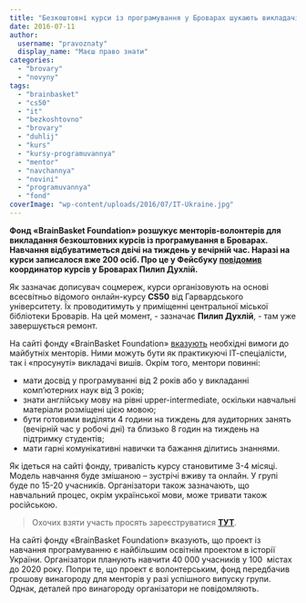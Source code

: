 ```yaml
---
title: "Безкоштовні курси із програмування у Броварах шукають викладачів-волонтерів"
date: 2016-07-11
author: 
  username: "pravoznaty"
  display_name: "Маєш право знати"
categories: 
  - "brovary"
  - "novyny"
tags: 
  - "brainbasket"
  - "cs50"
  - "it"
  - "bezkoshtovno"
  - "brovary"
  - "duhlij"
  - "kurs"
  - "kursy-programuvannya"
  - "mentor"
  - "navchannya"
  - "novini"
  - "programuvannya"
  - "fond"
coverImage: "wp-content/uploads/2016/07/IT-Ukraine.jpg"
---
```


**Фонд «BrainBasket Foundation» розшукує менторів-волонтерів для викладання безкоштовних курсів із програмування в Броварах. Навчання відбуватиметься двічі на тиждень у вечірній час. Наразі на курси записалося вже 200 осіб. Про це у Фейсбуку [повідомив](https://www.facebook.com/groups/brovary/permalink/1299301880099775/) координатор курсів у Броварах Пилип Духлій.**

Як зазначає дописувач соцмереж, курси організовують на основі всесвітньо відомого онлайн-курсу **CS50** від Гарвардського університету. Їх проводитимуть у приміщенні центральної міської бібліотеки Броварів. На цей момент, - зазначає **Пилип Духлій**, - там уже завершується ремонт.

На сайті фонду «BrainBasket Foundation» [вказують](http://brainbasket.org/stati-mentorom-2/) необхідні вимоги до майбутніх менторів. Ними можуть бути як практикуючі ІТ-спеціалісти, так і «просунуті» викладачі вишів. Окрім того, ментори повинні:

- мати досвід у програмуванні від 2 років або у викладанні комп’ютерних наук від 3 років;
- знати англійську мову на рівні upper-intermediate, оскільки навчальні матеріали розміщені цією мовою;
- бути готовими виділяти 4 години на тиждень для аудиторних занять (вечірній час у робочі дні) та близько 8 годин на тиждень на підтримку студентів;
- мати гарні комунікативні навички та бажання ділитись знаннями.

Як ідеться на сайті фонду, тривалість курсу становитиме 3-4 місяці. Модель навчання буде змішаною – зустрічі вживу та онлайн. У групі буде по 15-20 учасників. Організатори також зазначають, що навчальний процес, окрім української мови, може тривати також російською.

> Охочих взяти участь просять зареєструватися **[ТУТ](https://docs.google.com/forms/d/1O2qKGrSPBYvR5S7qy4qPMzaIfiW2pY3zokAC0dA2iEQ/viewform)**.

На сайті фонду «BrainBasket Foundation» вказують, що проект із навчання програмуванню є найбільшим освітнім проектом в історії України. Організатори планують навчити 40 000 учасників у 100  містах до 2020 року. Попри те, що проект є волонтерським, фонд передбачив грошову винагороду для менторів у разі успішного випуску групи. Однак, деталей про винагороду організатори не повідомляють.
